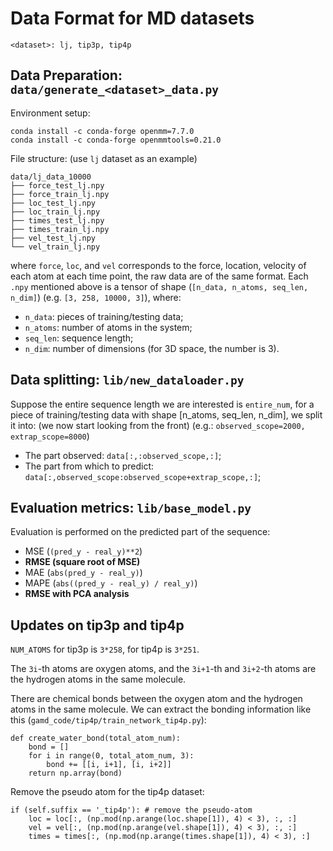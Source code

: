 # Data Format for MD datasets 

```
<dataset>: lj, tip3p, tip4p 
```

## Data Preparation: `data/generate_<dataset>_data.py` 

Environment setup: 

```
conda install -c conda-forge openmm=7.7.0
conda install -c conda-forge openmmtools=0.21.0
```

File structure: (use `lj` dataset as an example) 

```
data/lj_data_10000 
├── force_test_lj.npy
├── force_train_lj.npy
├── loc_test_lj.npy
├── loc_train_lj.npy
├── times_test_lj.npy
├── times_train_lj.npy
├── vel_test_lj.npy
└── vel_train_lj.npy
```

where `force`, `loc`, and `vel` corresponds to the force, location, velocity of each atom at each time point, the raw data are of the same format. Each `.npy` mentioned above is a tensor of shape (`[n_data, n_atoms, seq_len, n_dim]`) (e.g. `[3, 258, 10000, 3]`), where: 

- `n_data`: pieces of training/testing data; 
- `n_atoms`: number of atoms in the system; 
- `seq_len`: sequence length; 
- `n_dim`: number of dimensions (for 3D space, the number is 3).  

## Data splitting: `lib/new_dataloader.py` 

Suppose the entire sequence length we are interested is `entire_num`, for a piece of training/testing data with shape [n_atoms, seq_len, n_dim], we split it into: (we now start looking from the front) (e.g.: `observed_scope=2000, extrap_scope=8000`) 

- The part observed: `data[:,:observed_scope,:]`; 
- The part from which to predict: `data[:,observed_scope:observed_scope+extrap_scope,:]`; 

## Evaluation metrics: `lib/base_model.py` 

Evaluation is performed on the predicted part of the sequence: 

- MSE (`(pred_y - real_y)**2`) 
- **RMSE (square root of MSE)** 
- MAE (`abs(pred_y - real_y)`) 
- MAPE (`abs((pred_y - real_y) / real_y)`) 
- **RMSE with PCA analysis** 

## Updates on tip3p and tip4p 

`NUM_ATOMS` for tip3p is `3*258`, for tip4p is `3*251`. 

The `3i`-th atoms are oxygen atoms, and the `3i+1`-th and `3i+2`-th atoms are the hydrogen atoms in the same molecule. 

There are chemical bonds between the oxygen atom and the hydrogen atoms in the same molecule. We can extract the bonding information like this (`gamd_code/tip4p/train_network_tip4p.py`): 

```
def create_water_bond(total_atom_num):
    bond = []
    for i in range(0, total_atom_num, 3):
        bond += [[i, i+1], [i, i+2]]
    return np.array(bond)
```

Remove the pseudo atom for the tip4p dataset: 

```
if (self.suffix == '_tip4p'): # remove the pseudo-atom 
    loc = loc[:, (np.mod(np.arange(loc.shape[1]), 4) < 3), :, :] 
    vel = vel[:, (np.mod(np.arange(vel.shape[1]), 4) < 3), :, :] 
    times = times[:, (np.mod(np.arange(times.shape[1]), 4) < 3), :] 
```


